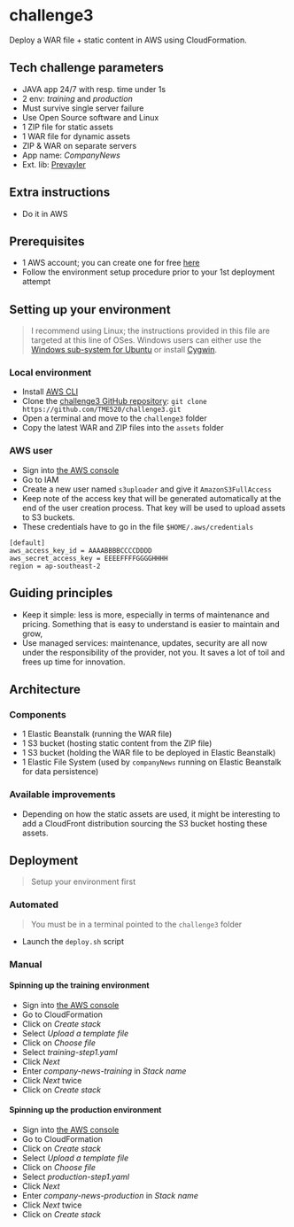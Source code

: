 # challenge3
Deploy a WAR file + static content in AWS using CloudFormation.
## Tech challenge parameters
- JAVA app 24/7 with resp. time under 1s
- 2 env: *training* and *production*
- Must survive single server failure
- Use Open Source software and Linux
- 1 ZIP file for static assets
- 1 WAR file for dynamic assets
- ZIP & WAR on separate servers
- App name: *CompanyNews*
- Ext. lib: [Prevayler](http://prevayler.org)
## Extra instructions
- Do it in AWS
## Prerequisites
- 1 AWS account; you can create one for free [here](https://aws.amazon.com/free/)
- Follow the environment setup procedure prior to your 1st deployment attempt
## Setting up your environment
> I recommend using Linux; the instructions provided in this file are targeted at this line of OSes.
> Windows users can either use the [Windows sub-system for Ubuntu](https://docs.microsoft.com/en-us/windows/wsl/install-win10) or install [Cygwin](https://cygwin.com).
### Local environment
- Install [AWS CLI](https://docs.aws.amazon.com/cli/latest/userguide/install-cliv2.html)
- Clone the [challenge3 GitHub repository](https://github.com/TME520/challenge3): `git clone https://github.com/TME520/challenge3.git`
- Open a terminal and move to the `challenge3` folder
- Copy the latest WAR and ZIP files into the `assets` folder
### AWS user
- Sign into [the AWS console](https://aws.amazon.com)
- Go to IAM
- Create a new user named `s3uploader` and give it `AmazonS3FullAccess`
- Keep note of the access key that will be generated automatically at the end of the user creation process. That key will be used to upload assets to S3 buckets.
- These credentials have to go in the file `$HOME/.aws/credentials`
```
[default]
aws_access_key_id = AAAABBBBCCCCDDDD
aws_secret_access_key = EEEEFFFFGGGGHHHH
region = ap-southeast-2
```
## Guiding principles
- Keep it simple: less is more, especially in terms of maintenance and pricing. Something that is easy to understand is easier to maintain and grow,
- Use managed services: maintenance, updates, security are all now under the responsibility of the provider, not you. It saves a lot of toil and frees up time for innovation.
## Architecture
### Components
- 1 Elastic Beanstalk (running the WAR file)
- 1 S3 bucket (hosting static content from the ZIP file)
- 1 S3 bucket (holding the WAR file to be deployed in Elastic Beanstalk)
- 1 Elastic File System (used by `companyNews` running on Elastic Beanstalk for data persistence)
### Available improvements
- Depending on how the static assets are used, it might be interesting to add a CloudFront distribution sourcing the S3 bucket hosting these assets.
## Deployment
> Setup your environment first
### Automated
> You must be in a terminal pointed to the `challenge3` folder
- Launch the `deploy.sh` script
### Manual
#### Spinning up the training environment
- Sign into [the AWS console](https://aws.amazon.com)
- Go to CloudFormation
- Click on *Create stack*
- Select *Upload a template file*
- Click on *Choose file*
- Select *training-step1.yaml*
- Click *Next*
- Enter *company-news-training* in *Stack name*
- Click *Next* twice
- Click on *Create stack*
#### Spinning up the production environment
- Sign into [the AWS console](https://aws.amazon.com)
- Go to CloudFormation
- Click on *Create stack*
- Select *Upload a template file*
- Click on *Choose file*
- Select *production-step1.yaml*
- Click *Next*
- Enter *company-news-production* in *Stack name*
- Click *Next* twice
- Click on *Create stack*
